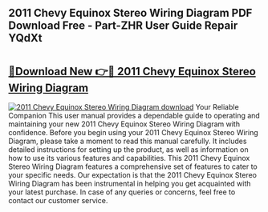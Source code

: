 ## 2011 Chevy Equinox Stereo Wiring Diagram PDF Download Free - Part-ZHR User Guide Repair YQdXt

# <h2><a href="http://dfn09d.blite.top/?on=2011+Chevy+Equinox+Stereo+Wiring+Diagram">🔗Download New 👉🔴 2011 Chevy Equinox Stereo Wiring Diagram</a></h2>

[![2011 Chevy Equinox Stereo Wiring Diagram download](https://i.imgur.com/lujVjoI.png)](http://dfn09d.blite.top/?on=2011+Chevy+Equinox+Stereo+Wiring+Diagram)
Your Reliable Companion This user manual provides a dependable guide to operating and maintaining your new 2011 Chevy Equinox Stereo Wiring Diagram with confidence. Before you begin using your 2011 Chevy Equinox Stereo Wiring Diagram, please take a moment to read this manual carefully. It includes detailed instructions for setting up the product, as well as information on how to use its various features and capabilities. This 2011 Chevy Equinox Stereo Wiring Diagram features a comprehensive set of features to cater to your specific needs. Our expectation is that the 2011 Chevy Equinox Stereo Wiring Diagram has been instrumental in helping you get acquainted with your latest purchase. In case of any queries or concerns, feel free to contact our customer service.
